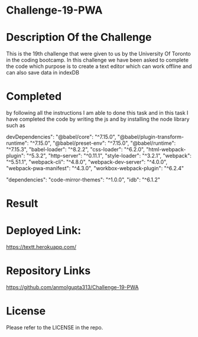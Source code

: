 # Challenge-19-PWA

# Description Of the Challenge
This is the 19th challenge that were given to us by the University Of Toronto in the coding bootcamp. In this challenge we have been asked to complete the code which purpose is to create a text editor which can work offline and can also save data in indexDB

# Completed
by following all the instructions I am able to done this task and in this task I have completed the code by writing the js and by installing the node library such as 

devDependencies": 
    "@babel/core": "^7.15.0",
    "@babel/plugin-transform-runtime": "^7.15.0",
    "@babel/preset-env": "^7.15.0",
    "@babel/runtime": "^7.15.3",
    "babel-loader": "^8.2.2",
    "css-loader": "^6.2.0",
    "html-webpack-plugin": "^5.3.2",
    "http-server": "^0.11.1",
    "style-loader": "^3.2.1",
    "webpack": "^5.51.1",
    "webpack-cli": "^4.8.0",
    "webpack-dev-server": "^4.0.0",
    "webpack-pwa-manifest": "^4.3.0",
    "workbox-webpack-plugin": "^6.2.4"
 
  "dependencies": 
    "code-mirror-themes": "^1.0.0",
    "idb": "^6.1.2"

# Result


# Deployed Link:
https://textt.herokuapp.com/

# Repository Links
https://github.com/anmolgupta313/Challenge-19-PWA
# License
Please refer to the LICENSE in the repo.